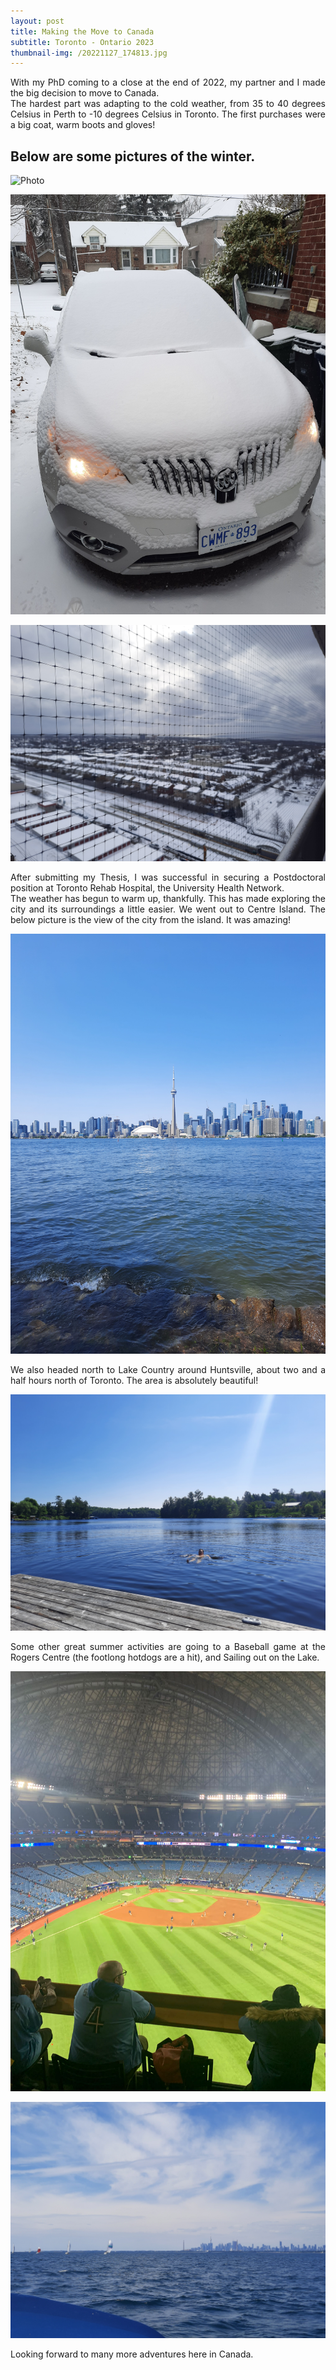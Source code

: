 ```yaml
---
layout: post
title: Making the Move to Canada
subtitle: Toronto - Ontario 2023
thumbnail-img: /20221127_174813.jpg
---
```


<div align="justify"> With my PhD coming to a close at the end of 2022, my partner and I made the big decision to move to Canada.

<div align="justify"> The hardest part was adapting to the cold weather, from 35 to 40 degrees Celsius in Perth to -10 degrees Celsius in Toronto. The first purchases were a big coat, warm boots and gloves! 

## Below are some pictures of the winter.

![Photo](/20221116_073528.jpg)

![Photo](/20221211_103321.jpg)

![Photo](/20230225_092228.jpg)

<div align="justify"> After submitting my Thesis, I was successful in securing a Postdoctoral position at Toronto Rehab Hospital, the University Health Network.

<div align="justify"> The weather has begun to warm up, thankfully. This has made exploring the city and its surroundings a little easier. We went out to Centre Island. The below picture is the view of the city from the island. It was amazing!

![Photo](/20230527_142906.jpg)

<div align="justify"> We also headed north to Lake Country around Huntsville, about two and a half hours north of Toronto. The area is absolutely beautiful!

![Photo](/20230603_161421.jpg)

Some other great summer activities are going to a Baseball game at the Rogers Centre (the footlong hotdogs are a hit), and Sailing out on the Lake.

![Photo](/IMG-20230428-WA0002.jpg)

![Photo](/20230708_123516.jpg)

Looking forward to many more adventures here in Canada.
